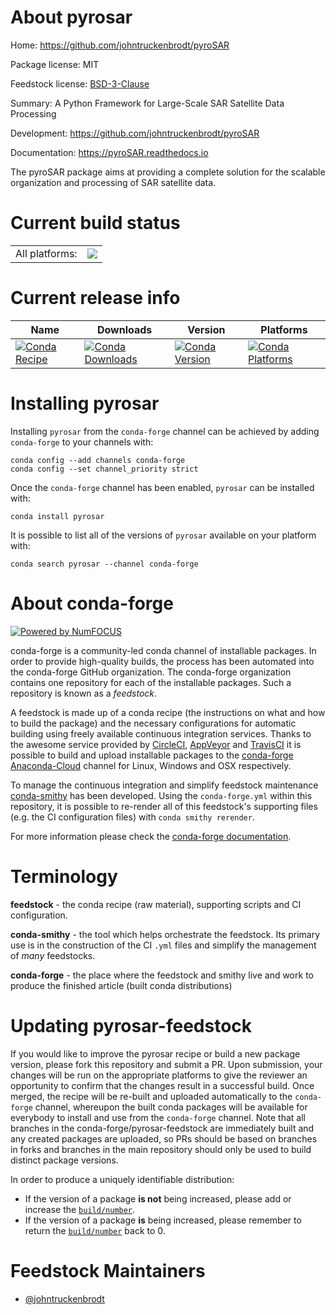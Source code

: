 About pyrosar
=============

Home: https://github.com/johntruckenbrodt/pyroSAR

Package license: MIT

Feedstock license: [BSD-3-Clause](https://github.com/conda-forge/pyrosar-feedstock/blob/master/LICENSE.txt)

Summary: A Python Framework for Large-Scale SAR Satellite Data Processing

Development: https://github.com/johntruckenbrodt/pyroSAR

Documentation: https://pyroSAR.readthedocs.io

The pyroSAR package aims at providing a complete solution for the scalable organization and processing of SAR satellite data.


Current build status
====================


<table><tr><td>All platforms:</td>
    <td>
      <a href="https://dev.azure.com/conda-forge/feedstock-builds/_build/latest?definitionId=9928&branchName=master">
        <img src="https://dev.azure.com/conda-forge/feedstock-builds/_apis/build/status/pyrosar-feedstock?branchName=master">
      </a>
    </td>
  </tr>
</table>

Current release info
====================

| Name | Downloads | Version | Platforms |
| --- | --- | --- | --- |
| [![Conda Recipe](https://img.shields.io/badge/recipe-pyrosar-green.svg)](https://anaconda.org/conda-forge/pyrosar) | [![Conda Downloads](https://img.shields.io/conda/dn/conda-forge/pyrosar.svg)](https://anaconda.org/conda-forge/pyrosar) | [![Conda Version](https://img.shields.io/conda/vn/conda-forge/pyrosar.svg)](https://anaconda.org/conda-forge/pyrosar) | [![Conda Platforms](https://img.shields.io/conda/pn/conda-forge/pyrosar.svg)](https://anaconda.org/conda-forge/pyrosar) |

Installing pyrosar
==================

Installing `pyrosar` from the `conda-forge` channel can be achieved by adding `conda-forge` to your channels with:

```
conda config --add channels conda-forge
conda config --set channel_priority strict
```

Once the `conda-forge` channel has been enabled, `pyrosar` can be installed with:

```
conda install pyrosar
```

It is possible to list all of the versions of `pyrosar` available on your platform with:

```
conda search pyrosar --channel conda-forge
```


About conda-forge
=================

[![Powered by NumFOCUS](https://img.shields.io/badge/powered%20by-NumFOCUS-orange.svg?style=flat&colorA=E1523D&colorB=007D8A)](http://numfocus.org)

conda-forge is a community-led conda channel of installable packages.
In order to provide high-quality builds, the process has been automated into the
conda-forge GitHub organization. The conda-forge organization contains one repository
for each of the installable packages. Such a repository is known as a *feedstock*.

A feedstock is made up of a conda recipe (the instructions on what and how to build
the package) and the necessary configurations for automatic building using freely
available continuous integration services. Thanks to the awesome service provided by
[CircleCI](https://circleci.com/), [AppVeyor](https://www.appveyor.com/)
and [TravisCI](https://travis-ci.com/) it is possible to build and upload installable
packages to the [conda-forge](https://anaconda.org/conda-forge)
[Anaconda-Cloud](https://anaconda.org/) channel for Linux, Windows and OSX respectively.

To manage the continuous integration and simplify feedstock maintenance
[conda-smithy](https://github.com/conda-forge/conda-smithy) has been developed.
Using the ``conda-forge.yml`` within this repository, it is possible to re-render all of
this feedstock's supporting files (e.g. the CI configuration files) with ``conda smithy rerender``.

For more information please check the [conda-forge documentation](https://conda-forge.org/docs/).

Terminology
===========

**feedstock** - the conda recipe (raw material), supporting scripts and CI configuration.

**conda-smithy** - the tool which helps orchestrate the feedstock.
                   Its primary use is in the construction of the CI ``.yml`` files
                   and simplify the management of *many* feedstocks.

**conda-forge** - the place where the feedstock and smithy live and work to
                  produce the finished article (built conda distributions)


Updating pyrosar-feedstock
==========================

If you would like to improve the pyrosar recipe or build a new
package version, please fork this repository and submit a PR. Upon submission,
your changes will be run on the appropriate platforms to give the reviewer an
opportunity to confirm that the changes result in a successful build. Once
merged, the recipe will be re-built and uploaded automatically to the
`conda-forge` channel, whereupon the built conda packages will be available for
everybody to install and use from the `conda-forge` channel.
Note that all branches in the conda-forge/pyrosar-feedstock are
immediately built and any created packages are uploaded, so PRs should be based
on branches in forks and branches in the main repository should only be used to
build distinct package versions.

In order to produce a uniquely identifiable distribution:
 * If the version of a package **is not** being increased, please add or increase
   the [``build/number``](https://docs.conda.io/projects/conda-build/en/latest/resources/define-metadata.html#build-number-and-string).
 * If the version of a package **is** being increased, please remember to return
   the [``build/number``](https://docs.conda.io/projects/conda-build/en/latest/resources/define-metadata.html#build-number-and-string)
   back to 0.

Feedstock Maintainers
=====================

* [@johntruckenbrodt](https://github.com/johntruckenbrodt/)


